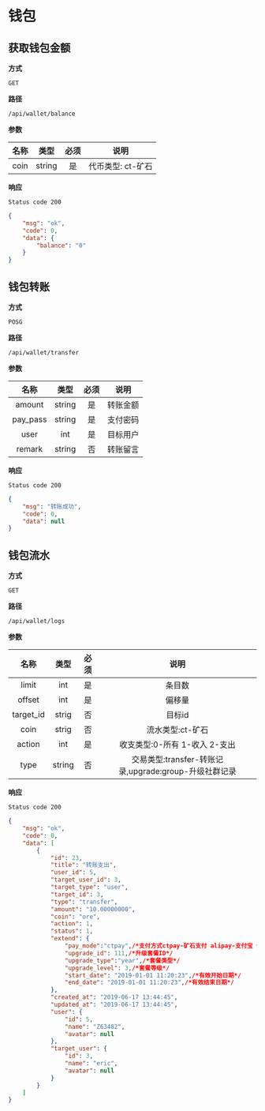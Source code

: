 # 钱包

## 获取钱包金额

**方式**

`GET`

**路径**

`/api/wallet/balance`

**参数**

|  名称  |  类型  | 必须 | 说明 |
| :----: | :----: | :--: | :----: |
| coin | string |  是  | 代币类型: ct-矿石 |

**响应**

`Status code 200`

```json
{
    "msg": "ok",
    "code": 0,
    "data": {
        "balance": "0"
    }
}
```

## 钱包转账

**方式**

`POSG`

**路径**

`/api/wallet/transfer`

**参数**

|  名称  |  类型  | 必须 | 说明  |
| :----: | :----: | :--: | :-------: |
| amount | string |  是  |  转账金额 |
| pay_pass | string |  是  | 支付密码 |
| user | int |  是  | 目标用户  |
| remark | string |  否  | 转账留言  |

**响应**

`Status code 200`

```json
{
    "msg": "转账成功",
    "code": 0,
    "data": null
}
```

## 钱包流水

**方式**

`GET`

**路径**

`/api/wallet/logs`

**参数**

|  名称  |  类型  | 必须 | 说明  |
| :----: | :----: | :--: | :----: |
| limit | int |  是  | 条目数 |
| offset | int |  是  | 偏移量 |
| target_id | strig |  否  | 目标id  |
| coin | strig |  否  | 流水类型:ct-矿石  |
| action | int |  是  | 收支类型:0-所有 1-收入 2-支出  |
| type | string |  否  | 交易类型:transfer-转账记录,upgrade:group-升级社群记录  |

**响应**

`Status code 200`

```json
{
    "msg": "ok",
    "code": 0,
    "data": [
        {
            "id": 23,
            "title": "转账支出",
            "user_id": 5,
            "target_user_id": 3,
            "target_type": "user",
            "target_id": 3,
            "type": "transfer",
            "amount": "10.00000000",
            "coin": "ore",
            "action": 1,
            "status": 1,
            "extend": {
                "pay_mode":"ctpay",/*支付方式ctpay-矿石支付 alipay-支付宝 wxpay-微信支付*/
                "upgrade_id": 111,/*升级套餐ID*/
                "upgrade_type":"year",/*套餐类型*/
                "upgrade_level": 3,/*套餐等级*/
                "start_date": "2019-01-01 11:20:23",/*有效开始日期*/
                "end_date": "2019-01-01 11:20:23",/*有效结束日期*/
            },
            "created_at": "2019-06-17 13:44:45",
            "updated_at": "2019-06-17 13:44:45",
            "user": {
                "id": 5,
                "name": "Z63482",
                "avatar": null
            },
            "target_user": {
                "id": 3,
                "name": "eric",
                "avatar": null
            }
        }
    ]
}
```
